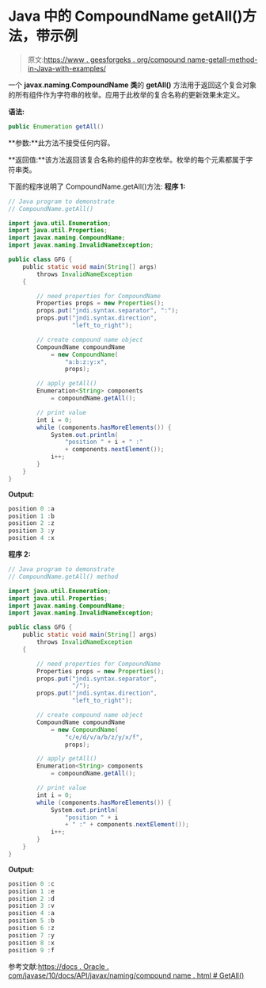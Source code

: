 # Java 中的 CompoundName getAll()方法，带示例

> 原文:[https://www . geesforgeks . org/compound name-getall-method-in-Java-with-examples/](https://www.geeksforgeeks.org/compoundname-getall-method-in-java-with-examples/)

一个 **javax.naming.CompoundName 类**的 **getAll()** 方法用于返回这个复合对象的所有组件作为字符串的枚举。应用于此枚举的复合名称的更新效果未定义。

**语法:**

```java
public Enumeration getAll()

```

**参数:**此方法不接受任何内容。

**返回值:**该方法返回该复合名称的组件的非空枚举。枚举的每个元素都属于字符串类。

下面的程序说明了 CompoundName.getAll()方法:
**程序 1:**

```java
// Java program to demonstrate
// CompoundName.getAll()

import java.util.Enumeration;
import java.util.Properties;
import javax.naming.CompoundName;
import javax.naming.InvalidNameException;

public class GFG {
    public static void main(String[] args)
        throws InvalidNameException
    {

        // need properties for CompoundName
        Properties props = new Properties();
        props.put("jndi.syntax.separator", ":");
        props.put("jndi.syntax.direction",
                  "left_to_right");

        // create compound name object
        CompoundName compoundName
            = new CompoundName(
                "a:b:z:y:x",
                props);

        // apply getAll()
        Enumeration<String> components
            = compoundName.getAll();

        // print value
        int i = 0;
        while (components.hasMoreElements()) {
            System.out.println(
                "position " + i + " :"
                + components.nextElement());
            i++;
        }
    }
}
```

**Output:**

```java
position 0 :a
position 1 :b
position 2 :z
position 3 :y
position 4 :x

```

**程序 2:**

```java
// Java program to demonstrate
// CompoundName.getAll() method

import java.util.Enumeration;
import java.util.Properties;
import javax.naming.CompoundName;
import javax.naming.InvalidNameException;

public class GFG {
    public static void main(String[] args)
        throws InvalidNameException
    {

        // need properties for CompoundName
        Properties props = new Properties();
        props.put("jndi.syntax.separator",
                  "/");
        props.put("jndi.syntax.direction",
                  "left_to_right");

        // create compound name object
        CompoundName compoundName
            = new CompoundName(
                "c/e/d/v/a/b/z/y/x/f",
                props);

        // apply getAll()
        Enumeration<String> components
            = compoundName.getAll();

        // print value
        int i = 0;
        while (components.hasMoreElements()) {
            System.out.println(
                "position " + i
                + " :" + components.nextElement());
            i++;
        }
    }
}
```

**Output:**

```java
position 0 :c
position 1 :e
position 2 :d
position 3 :v
position 4 :a
position 5 :b
position 6 :z
position 7 :y
position 8 :x
position 9 :f

```

参考文献:[https://docs . Oracle . com/javase/10/docs/API/javax/naming/compound name . html # GetAll()](https://docs.oracle.com/javase/10/docs/api/javax/naming/CompoundName.html#getAll())